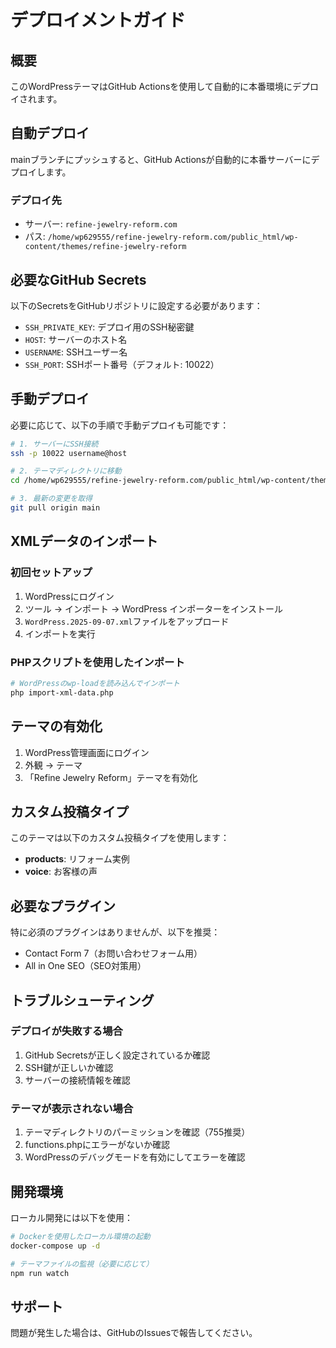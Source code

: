 # デプロイメントガイド

## 概要
このWordPressテーマはGitHub Actionsを使用して自動的に本番環境にデプロイされます。

## 自動デプロイ
mainブランチにプッシュすると、GitHub Actionsが自動的に本番サーバーにデプロイします。

### デプロイ先
- サーバー: `refine-jewelry-reform.com`
- パス: `/home/wp629555/refine-jewelry-reform.com/public_html/wp-content/themes/refine-jewelry-reform`

## 必要なGitHub Secrets
以下のSecretsをGitHubリポジトリに設定する必要があります：

- `SSH_PRIVATE_KEY`: デプロイ用のSSH秘密鍵
- `HOST`: サーバーのホスト名
- `USERNAME`: SSHユーザー名
- `SSH_PORT`: SSHポート番号（デフォルト: 10022）

## 手動デプロイ
必要に応じて、以下の手順で手動デプロイも可能です：

```bash
# 1. サーバーにSSH接続
ssh -p 10022 username@host

# 2. テーマディレクトリに移動
cd /home/wp629555/refine-jewelry-reform.com/public_html/wp-content/themes/refine-jewelry-reform

# 3. 最新の変更を取得
git pull origin main
```

## XMLデータのインポート

### 初回セットアップ
1. WordPressにログイン
2. ツール → インポート → WordPress インポーターをインストール
3. `WordPress.2025-09-07.xml`ファイルをアップロード
4. インポートを実行

### PHPスクリプトを使用したインポート
```bash
# WordPressのwp-loadを読み込んでインポート
php import-xml-data.php
```

## テーマの有効化
1. WordPress管理画面にログイン
2. 外観 → テーマ
3. 「Refine Jewelry Reform」テーマを有効化

## カスタム投稿タイプ
このテーマは以下のカスタム投稿タイプを使用します：

- **products**: リフォーム実例
- **voice**: お客様の声

## 必要なプラグイン
特に必須のプラグインはありませんが、以下を推奨：

- Contact Form 7（お問い合わせフォーム用）
- All in One SEO（SEO対策用）

## トラブルシューティング

### デプロイが失敗する場合
1. GitHub Secretsが正しく設定されているか確認
2. SSH鍵が正しいか確認
3. サーバーの接続情報を確認

### テーマが表示されない場合
1. テーマディレクトリのパーミッションを確認（755推奨）
2. functions.phpにエラーがないか確認
3. WordPressのデバッグモードを有効にしてエラーを確認

## 開発環境
ローカル開発には以下を使用：

```bash
# Dockerを使用したローカル環境の起動
docker-compose up -d

# テーマファイルの監視（必要に応じて）
npm run watch
```

## サポート
問題が発生した場合は、GitHubのIssuesで報告してください。